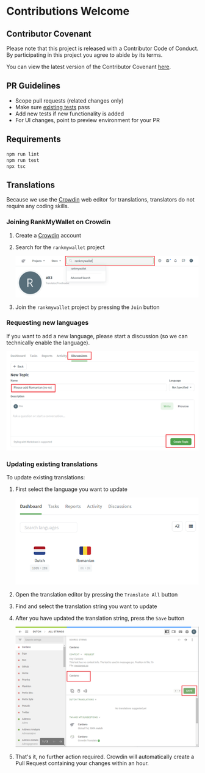 # Contributions Welcome

## Contributor Covenant

Please note that this project is released with a Contributor Code of Conduct. By participating in this project you agree to abide by its terms.

You can view the latest version of the Contributor Covenant [here](https://www.contributor-covenant.org/version/2/1/code_of_conduct).

## PR Guidelines

- Scope pull requests (related changes only)
- Make sure [existing tests](./test) pass
- Add new tests if new functionality is added
- For UI changes, point to preview environment for your PR

## Requirements

```
npm run lint
npm run test
npx tsc
```

## Translations

Because we use the [Crowdin](https://crowdin.com/) web editor for translations, translators do not require any coding skills.

### Joining RankMyWallet on Crowdin

1. Create a [Crowdin](https://crowdin.com/) account

2. Search for the `rankmywallet` project

   ![Screenshot of Crowdin project search](./docs/img/crowdin-search-project.png)

3. Join the `rankmywallet` project by pressing the `Join` button

### Requesting new languages

If you want to add a new language, please start a discussion (so we can technically enable the language).

![Screenshot of Crowdin project joining](./docs/img/crowdin-request-new-language.png)

### Updating existing translations

To update existing translations:

1. First select the language you want to update

   ![Screenshot of Crowdin select language](./docs/img/crowdin-select-language.png)

2. Open the translation editor by pressing the `Translate All` button

3. Find and select the translation string you want to update

4. After you have updated the translation string, press the `Save` button

   ![Screenshot of Crowdin translation editing](./docs/img/crowdin-edit-translation.png)

5. That's it, no further action required. Crowdin will automatically create a Pull Request containing your changes within an hour.
